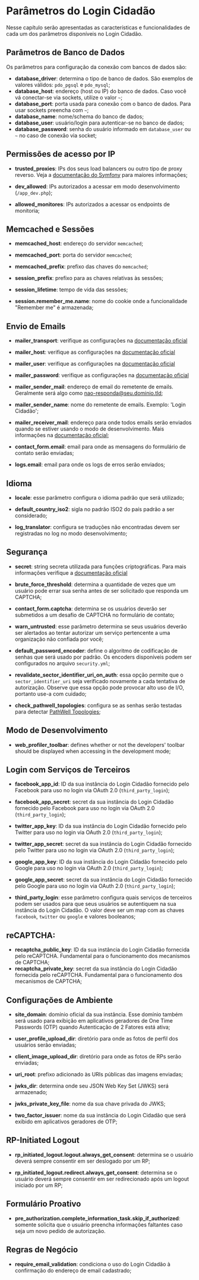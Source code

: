 Parâmetros do Login Cidadão
===========================

Nesse capítulo serão apresentadas as características e funcionalidades de cada um
dos parâmetros disponíveis no Login Cidadão.

Parâmetros de Banco de Dados
----------------------------

Os parâmetros para configuração da conexão com bancos de dados são:

  - **database_driver**: determina o tipo de banco de dados. São exemplos de valores
  válidos: `pdo_pgsql` e `pdo_mysql`;
  - **database_host**: endereço (host ou IP) do banco de dados. Caso você vá
  conectar-se via sockets, utilize o valor `~`;
  - **database_port**: porta usada para conexão com o banco de dados. Para usar
  sockets preencha com `~`;
  - **database_name**: nome/schema do banco de dados;
  - **database_user**: usuário/login para autenticar-se no banco de dados;
  - **database_password**: senha do usuário informado em `database_user` ou `~`
  no caso de conexão via socket;
  
Permissões de acesso por IP
---------------------------

  - **trusted_proxies**: IPs dos seus load balancers ou outro tipo de proxy
  reverso. Veja a [documentação do Symfony](http://symfony.com/doc/current/cookbook/request/load_balancer_reverse_proxy.html)
  para maiores informações;
  
  - **dev_allowed**: IPs autorizados a acessar em modo desenvolvimento
  (`/app_dev.php`);
  
  - **allowed_monitores**: IPs autorizados a acessar os endpoints de monitoria;

Memcached e Sessões
-------------------

  - **memcached_host**: endereço do servidor `memcached`;
  - **memcached_port**: porta do servidor `memcached`;
  - **memcached_prefix**: prefixo das chaves do `memcached`;

  - **session_prefix**: prefixo para as chaves relativas às sessões;
  - **session_lifetime**: tempo de vida das sessões;
  - **session.remember_me.name**: nome do cookie onde a funcionalidade "Remember
  me" é armazenada;

Envio de Emails
---------------

  - **mailer_transport**: verifique as configurações na [documentação oficial](http://symfony.com/doc/2.8/cookbook/email/email.html)
  - **mailer_host**: verifique as configurações na [documentação oficial](http://symfony.com/doc/2.8/cookbook/email/email.html)
  - **mailer_user**: verifique as configurações na [documentação oficial](http://symfony.com/doc/2.8/cookbook/email/email.html)
  - **mailer_password**: verifique as configurações na [documentação oficial](http://symfony.com/doc/2.8/cookbook/email/email.html)

  - **mailer_sender_mail**: endereço de email do remetente de emails. Geralmente
  será algo como nao-responda@seu.dominio.tld;
  - **mailer_sender_name**: nome do remetente de emails. Exemplo: 'Login Cidadão';

  - **mailer_receiver_mail**: endereço para onde todos emails serão enviados quando
  se estiver usando o modo de desenvolvimento. Mais informações na
  [documentação oficial](http://symfony.com/doc/2.8/email/dev_environment.html);

  - **contact_form.email**: email para onde as mensagens do formulário de contato
  serão enviadas;
  - **logs.email**: email para onde os logs de erros serão enviados;

Idioma
------

  - **locale**: esse parâmetro configura o idioma padrão que será utilizado;

  - **default_country_iso2**: sigla no padrão ISO2 do país padrão a ser
  considerado;

  - **log_translator**: configura se traduções não encontradas devem ser
  registradas no log no modo desenvolvimento;

Segurança
---------

  - **secret**: string secreta utilizada para funções criptográficas. Para mais
  informações verifique a [documentação oficial](http://symfony.com/doc/current/reference/configuration/framework.html#secret)

  - **brute_force_threshold**: determina a quantidade de vezes que um usuário pode
  errar sua senha antes de ser solicitado que responda um CAPTCHA;

  - **contact_form.captcha**: determina se os usuários deverão ser submetidos a um
  desafio de CAPTCHA no formulário de contato;

  - **warn_untrusted**: esse parâmetro determina se seus usuários deverão ser
  alertados ao tentar autorizar um serviço pertencente a uma organização não
  confiada por você;

  - **default_password_encoder**: define o algoritmo de codificação de senhas que
  será usado por padrão. Os encoders disponíveis podem ser configurados no arquivo
  `security.yml`;

  - **revalidate_sector_identifier_uri_on_auth**: essa opção permite que o
  `sector_identifier_uri` seja verificado novamente a cada tentativa de autorização.
  Observe que essa opção pode provocar alto uso de I/O, portanto use-a com cuidado;

  - **check_pathwell_topologies**: configura se as senhas serão testadas para
  detectar [PathWell Topologies](https://blog.korelogic.com/blog/2014/04/04/pathwell_topologies);

Modo de Desenvolvimento
-----------------------

  - **web_profiler_toolbar**: defines whether or not the developers' toolbar
  should be displayed when accessing in the development mode;

Login com Serviços de Terceiros
-------------------------------

  - **facebook_app_id**: ID da sua instância do Login Cidadão fornecido pelo
  Facebook para uso no login via OAuth 2.0 (`third_party_login`);
  - **facebook_app_secret**: secret da sua instância do Login Cidadão fornecido
  pelo Facebook para uso no login via OAuth 2.0 (`third_party_login`);

  - **twitter_app_key**: ID da sua instância do Login Cidadão fornecido pelo
  Twitter para uso no login via OAuth 2.0 (`third_party_login`);
  - **twitter_app_secret**: secret da sua instância do Login Cidadão fornecido
  pelo Twitter para uso no login via OAuth 2.0 (`third_party_login`);

  - **google_app_key**: ID da sua instância do Login Cidadão fornecido pelo Google
  para uso no login via OAuth 2.0 (`third_party_login`);
  - **google_app_secret**: secret da sua instância do Login Cidadão fornecido pelo
  Google para uso no login via OAuth 2.0 (`third_party_login`);

  - **third_party_login**: esse parâmetro configura quais serviços de terceiros
  podem ser usados para que seus usuários se autentiquem na sua instância do
  Login Cidadão. O valor deve ser um map com as chaves `facebook`, `twitter` ou
  `google` e valores booleanos;

reCAPTCHA:
----------

  - **recaptcha_public_key**: ID da sua instância do Login Cidadão fornecida pelo
  reCAPTCHA. Fundamental para o funcionamento dos mecanismos de CAPTCHA;
  - **recaptcha_private_key**: secret da sua instância do Login Cidadão fornecida
  pelo reCAPTCHA. Fundamental para o funcionamento dos mecanismos de CAPTCHA;

Configurações de Ambiente
-------------------------

  - **site_domain**: domínio oficial da sua instância. Esse domínio também será
  usado para exibição em aplicativos geradores de One Time Passwords (OTP) quando
  Autenticação de 2 Fatores está ativa;

  - **user_profile_upload_dir**: diretório para onde as fotos de perfil dos
  usuários serão enviadas;
  - **client_image_upload_dir**: diretório para onde as fotos de RPs serão
  enviadas;

  - **uri_root**: prefixo adicionado às URIs públicas das imagens enviadas;

  - **jwks_dir**: determina onde seu JSON Web Key Set (JWKS) será armazenado;
  - **jwks_private_key_file**: nome da sua chave privada do JWKS;

  - **two_factor_issuer**: nome da sua instância do Login Cidadão que será
  exibido em aplicativos geradores de OTP;

RP-Initiated Logout
-------------------

  - **rp_initiated_logout.logout.always_get_consent**: determina se o usuário
  deverá sempre consentir em ser deslogado por um RP;

  - **rp_initiated_logout.redirect.always_get_consent**: determina se o usuário
  deverá sempre consentir em ser redirecionado após um logout iniciado por um RP;

Formulário Proativo
-------------------

  - **pre_authorization.complete_information_task.skip_if_authorized**: somente
  solicita que o usuário preencha informações faltantes caso seja um novo pedido
  de autorização.

Regras de Negócio
-----------------

  - **require_email_validation**: condiciona o uso do Login Cidadão à confirmação
  do endereço de email cadastrado;
